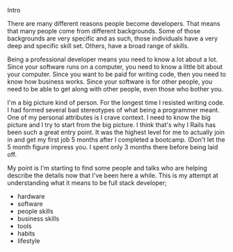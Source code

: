 Intro

There are many different reasons people become developers. That means that many people come from different backgrounds. Some of those backgrounds are very specific and as such, those individuals have a very deep and specific skill set. Others, have a broad range of skills. 
  
Being a professional developer means you need to know a lot about a lot. Since your software runs on a computer, you need to know a little bit about your computer. Since you want to be paid for writing code, then you need to know how business works. Since your software is for other people, you need to be able to get along with other people, even those who bother you. 

I'm a big picture kind of person. For the longest time I resisted writing code. I had formed several bad stereotypes of what being a programmer meant. One of my personal attributes is I crave context. I need to know the big picture and I try to start from the big picture. I think that's why I Rails has been such a great entry point. It was the highest level for me to actually join in and get my first job 5 months after I completed a bootcamp. (Don't let the 5 month figure impress you. I spent only 3 months there before being laid off. 

My point is I'm starting to find some people and talks who are helping describe the details now that I've been here a while. This is my attempt at understanding what it means to be full stack developer;


- hardware
- software
- people skills
- business skills
- tools
- habits
- lifestyle